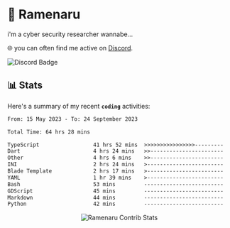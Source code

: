 # 🍜 Ramenaru
i'm a cyber security researcher wannabe...

🌐 you can often find me active on [Discord](https://discordapp.com/users/503291004200157185).

![Discord Badge](https://dcbadge.vercel.app/api/shield/503291004200157185)

## 📊 Stats

Here's a summary of my recent **`coding`** activities:

<!--START_SECTION:waka-->

```txt
From: 15 May 2023 - To: 24 September 2023

Total Time: 64 hrs 28 mins

TypeScript                 41 hrs 52 mins  >>>>>>>>>>>>>>>>---------   64.94 %
Dart                       4 hrs 24 mins   >>-----------------------   06.84 %
Other                      4 hrs 6 mins    >>-----------------------   06.36 %
INI                        2 hrs 24 mins   >------------------------   03.74 %
Blade Template             2 hrs 17 mins   >------------------------   03.56 %
YAML                       1 hr 39 mins    >------------------------   02.57 %
Bash                       53 mins         -------------------------   01.38 %
GDScript                   45 mins         -------------------------   01.19 %
Markdown                   44 mins         -------------------------   01.14 %
Python                     42 mins         -------------------------   01.10 %
```

<!--END_SECTION:waka-->

<div style="text-align: center;">
   <img align="center" src="https://github-readme-streak-stats.herokuapp.com/?user=Ramenaru&theme=dark&card_width=520" alt="Ramenaru Contrib Stats" />
</div>



